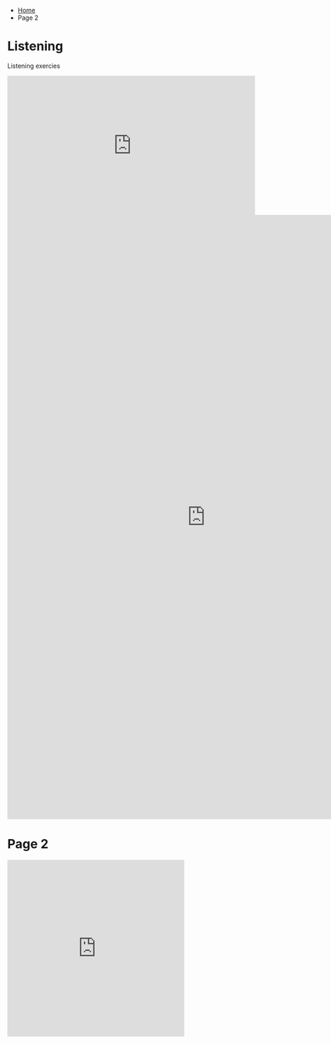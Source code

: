 
<ul class="breadcrumb">
  <li><a href="index.html">Home</a></li>
  <li>Page 2</li>
</ul>

<h1>Listening </h1>
<p> Listening exercies</p>
<iframe width="560" height="315" src="https://www.youtube.com/embed/X5kmM98iklo?rel=0" frameborder="0" allowfullscreen></iframe>
<iframe src="https://h5p.org/h5p/embed/136139" width="893" height="1368" frameborder="0" allowfullscreen="allowfullscreen"></iframe><script src="https://h5p.org/sites/all/modules/h5p/library/js/h5p-resizer.js" charset="UTF-8"></script>


<body>
<h1> Page 2</h1>



<iframe src="https://h5p.org/h5p/embed/168549" width="400" height="400" frameborder="0" allowfullscreen="allowfullscreen"></iframe><script src="https://h5p.org/sites/all/modules/h5p/library/js/h5p-resizer.js" charset="UTF-8"></script>


